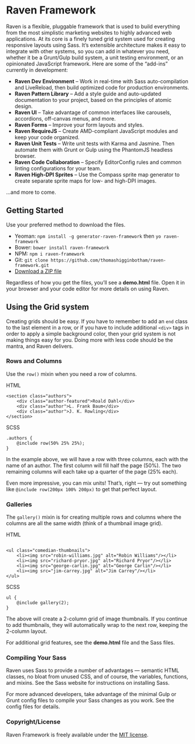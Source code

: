 # Raven Framework

Raven is a flexible, pluggable framework that is used to build everything from the most simplistic marketing websites to highly advanced web applications. At its core is a finely tuned grid system used for creating responsive layouts using Sass. It’s extensible architecture makes it easy to integrate with other systems, so you can add in whatever you need, whether it be a Grunt/Gulp build system, a unit testing environment, or an opinionated JavaScript framework. Here are some of the “add-ins” currently in development:

* **Raven Dev Environment** – Work in real-time with Sass auto-compilation and LiveReload, then build optimized code for production environments.
* **Raven Pattern Library** – Add a style guide and auto-updated documentation to your project, based on the principles of atomic design.
* **Raven UI** – Take advantage of common interfaces like carousels, accordions, off-canvas menus, and more.
* **Raven Forms** – Improve your form layouts and styles.
* **Raven RequireJS** – Create AMD-compliant JavaScript modules and keep your code organized.
* **Raven Unit Tests** – Write unit tests with Karma and Jasmine. Then automate them with Grunt or Gulp using the PhantomJS headless browser.
* **Raven Code Collaboration** – Specify EditorConfig rules and common linting configurations for your team.
* **Raven High-DPI Sprites** – Use the Compass sprite map generator to create separate sprite maps for low- and high-DPI images.

...and more to come.

## Getting Started

Use your preferred method to download the files.

* Yeoman: `npm install -g generator-raven-framework` then `yo raven-framework`
* Bower: `bower install raven-framework`
* NPM: `npm i raven-framework`
* Git: `git clone https://github.com/thomashigginbotham/raven-framework.git`
* [Download a ZIP file](https://github.com/thomashigginbotham/raven-framework/archive/master.zip)

Regardless of how you get the files, you’ll see a **demo.html** file. Open it in your browser and your code editor for more details on using Raven.

## Using the Grid system

Creating grids should be easy. If you have to remember to add an `end` class to the last element in a row, or if you have to include additional `<div>` tags in order to apply a simple background color, then your grid system is not making things easy for you. Doing more with less code should be the mantra, and Raven delivers.

### Rows and Columns

Use the `row()` mixin when you need a row of columns.

HTML
```
<section class="authors">
    <div class="author-featured">Roald Dahl</div>
    <div class="author">L. Frank Baum</div>
    <div class="author">J. K. Rowling</div>
</section>
```

SCSS
```
.authors {
    @include row(50% 25% 25%);
}
```

In the example above, we will have a row with three columns, each with the name of an author. The first column will fill half the page (50%). The two remaining columns will each take up a quarter of the page (25% each).

Even more impressive, you can mix units! That’s, right — try out something like `@include row(200px 100% 200px)` to get that perfect layout.

### Galleries

The `gallery()` mixin is for creating multiple rows and columns where the columns are all the same width (think of a thumbnail image grid).

HTML
```

<ul class="comedian-thumbnails">
    <li><img src="robin-williams.jpg" alt="Robin Williams"/></li>
    <li><img src="richard-pryor.jpg" alt="Richard Pryor"/></li>
    <li><img src="george-carlin.jpg" alt="George Carlin"/></li>
    <li><img src="jim-carrey.jpg" alt="Jim Carrey"/></li>
</ul>

```

SCSS
```
ul {
    @include gallery(2);
}
```

The above will create a 2-column grid of image thumbnails. If you continue to add thumbnails, they will automatically wrap to the next row, keeping the 2-column layout.

For additional grid features, see the **demo.html** file and the Sass files.

### Compiling Your Sass

Raven uses Sass to provide a number of advantages — semantic HTML classes, no bloat from unused CSS, and of course, the variables, functions, and mixins. See the Sass website for instructions on installing Sass.

For more advanced developers, take advantage of the minimal Gulp or Grunt config files to compile your Sass changes as you work. See the config files for details.

### Copyright/License

Raven Framework is freely available under the [MIT license](https://tldrlegal.com/license/mit-license).
